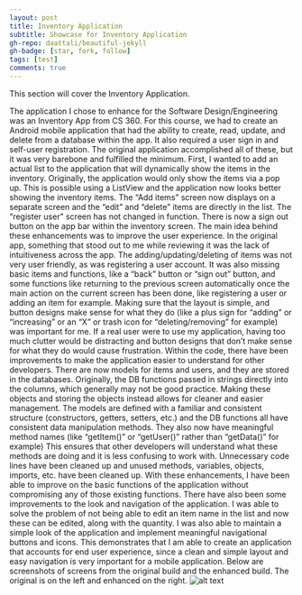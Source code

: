 ```yaml
---
layout: post
title: Inventory Application
subtitle: Showcase for Inventory Application
gh-repo: daattali/beautiful-jekyll
gh-badge: [star, fork, follow]
tags: [test]
comments: true
---
```


This section will cover the Inventory Application.

The application I chose to enhance for the Software Design/Engineering was an Inventory App from CS 360. For this course, we had to create an Android mobile application that had the ability to create, read, update, and delete from a database within the app. It also required a user sign in and self-user registration. The original application accomplished all of these, but it was very barebone and fulfilled the minimum.
First, I wanted to add an actual list to the application that will dynamically show the items in the inventory. Originally, the application would only show the items via a pop up. This is possible using a ListView and the application now looks better showing the inventory items. The “Add items” screen now displays on a separate screen and the “edit” and “delete” items are directly in the list. The “register user” screen has not changed in function. There is now a sign out button on the app bar within the inventory screen.
The main idea behind these enhancements was to improve the user experience. In the original app, something that stood out to me while reviewing it was the lack of intuitiveness across the app. The adding/updating/deleting of items was not very user friendly, as was registering a user account. It was also missing basic items and functions, like a “back” button or “sign out” button, and some functions like returning to the previous screen automatically once the main action on the current screen has been done, like registering a user or adding an item for example. Making sure that the layout is simple, and button designs make sense for what they do (like a plus sign for “adding” or “increasing” or an “X” or trash icon for “deleting/removing” for example) was important for me. If a real user were to use my application, having too much clutter would be distracting and button designs that don’t make sense for what they do would cause frustration.
Within the code, there have been improvements to make the application easier to understand for other developers. There are now models for items and users, and they are stored in the databases. Originally, the DB functions passed in strings directly into the columns, which generally may not be good practice. Making these objects and storing the objects instead allows for cleaner and easier management. The models are defined with a familiar and consistent structure (constructors, getters, setters, etc.) and the DB functions all have consistent data manipulation methods. They also now have meaningful method names (like “getItem()” or “getUser()” rather than “getData()” for example) This ensures that other developers will understand what these methods are doing and it is less confusing to work with. Unnecessary code lines have been cleaned up and unused methods, variables, objects, imports, etc. have been cleaned up.
With these enhancements, I have been able to improve on the basic functions of the application without compromising any of those existing functions. There have also been some improvements to the look and navigation of the application. I was able to solve the problem of not being able to edit an item name in the list and now these can be edited, along with the quantity. I was also able to maintain a simple look of the application and implement meaningful navigational buttons and icons. This demonstrates that I am able to create an application that accounts for end user experience, since a clean and simple layout and easy navigation is very important for a mobile application.
Below are screenshots of screens from the original build and the enhanced build. The original is on the left and enhanced on the right.
![alt text]([https://raw.githubusercontent.com/Fxvargas/Fxvargas.github.io/blob/master/assets/img/MainScreen.PNG])
